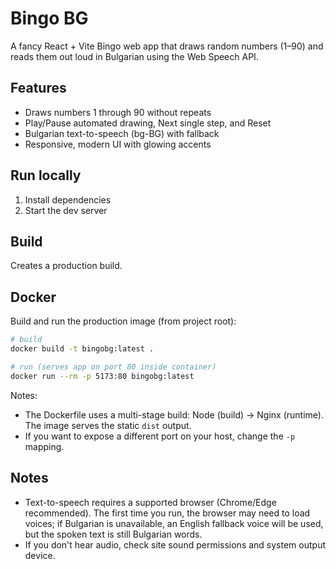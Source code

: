 # Bingo BG

A fancy React + Vite Bingo web app that draws random numbers (1–90) and reads them out loud in Bulgarian using the Web Speech API.

## Features

- Draws numbers 1 through 90 without repeats
- Play/Pause automated drawing, Next single step, and Reset
- Bulgarian text-to-speech (bg-BG) with fallback
- Responsive, modern UI with glowing accents

## Run locally

1. Install dependencies
2. Start the dev server

## Build

Creates a production build.

## Docker

Build and run the production image (from project root):

```bash
# build
docker build -t bingobg:latest .

# run (serves app on port 80 inside container)
docker run --rm -p 5173:80 bingobg:latest
```

Notes:
- The Dockerfile uses a multi-stage build: Node (build) → Nginx (runtime). The image serves the static `dist` output.
- If you want to expose a different port on your host, change the `-p` mapping.

## Notes

- Text-to-speech requires a supported browser (Chrome/Edge recommended). The first time you run, the browser may need to load voices; if Bulgarian is unavailable, an English fallback voice will be used, but the spoken text is still Bulgarian words.
- If you don't hear audio, check site sound permissions and system output device.
